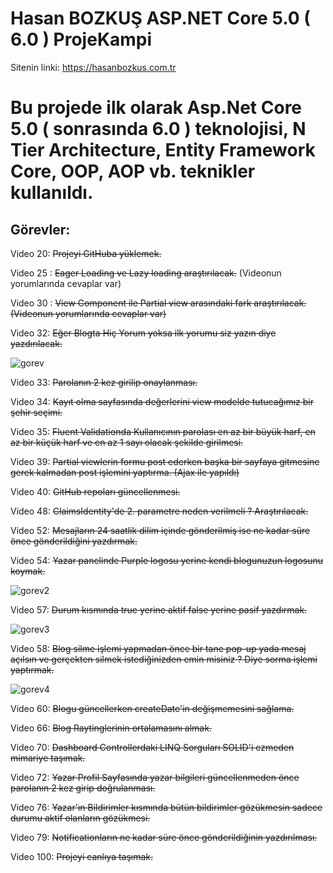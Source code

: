# Hasan BOZKUŞ ASP.NET Core 5.0 ( 6.0 ) ProjeKampi

Sitenin linki: https://hasanbozkus.com.tr

# Bu projede ilk olarak Asp.Net Core 5.0 ( sonrasında 6.0 ) teknolojisi, N Tier Architecture, Entity Framework Core, OOP, AOP vb. teknikler kullanıldı.

<h2>Görevler: </h2>

Video 20: <del>Projeyi GitHuba yüklemek.</del>

Video 25 : <del>Eager Loading ve Lazy loading araştırılacak.</del>
(Videonun yorumlarında cevaplar var)

Video 30 : <del>View Component ile Partial view arasındaki fark araştırılacak.(Videonun yorumlarında cevaplar var)</del>

Video 32: <del> Eğer Blogta Hiç Yorum yoksa ilk yorumu siz yazın diye yazdırılacak.</del> 

![gorev](https://github.com/hasan-bozkus/resimler-hasanbozkus-sitesi/blob/main/Ekran%20g%C3%B6r%C3%BCnt%C3%BCs%C3%BC%202024-02-03%20194139.png)

Video 33: <del>Parolanın 2 kez girilip onaylanması.</del> 

Video 34: <del>Kayıt olma sayfasında değerlerini view modelde tutucağımız bir şehir seçimi.</del> 

Video 35: <del>Fluent Validationda Kullanıcının parolası en az bir büyük harf, en az bir küçük harf ve en az 1 sayı olacak şekilde girilmesi.</del> 

Video 39: <del>Partial viewlerin formu post ederken başka bir sayfaya gitmesine gerek kalmadan post işlemini yaptırma. (Ajax ile yapıldı)</del>

Video 40: <del> GitHub repoları güncellenmesi.</del>

Video 48: <del>ClaimsIdentity'de 2. parametre neden verilmeli ? Araştırılacak.</del>

Video 52: <del>Mesajların 24 saatlik dilim içinde gönderilmiş ise ne kadar süre önce gönderildiğini yazdırmak.</del>

Video 54: <del>Yazar panelinde Purple logosu yerine kendi blogunuzun logosunu koymak.</del>

![gorev2](https://github.com/hasan-bozkus/resimler-hasanbozkus-sitesi/blob/main/dashboard-hasanbozkus.png)

Video 57: <del>Durum kısmında true yerine aktif false yerine pasif yazdırmak.</del>

![gorev3](https://github.com/hasan-bozkus/resimler-hasanbozkus-sitesi/blob/main/yazar%C4%B1n%20bloglar%C4%B1-hasanbozkus.png)

Video 58: <del>Blog silme işlemi yapmadan önce bir tane pop-up yada mesaj açılsın ve gerçekten silmek istediğinizden emin misiniz ? Diye sorma işlemi yaptırmak.</del>

![gorev4](https://github.com/hasan-bozkus/resimler-hasanbozkus-sitesi/blob/main/Ekran%20g%C3%B6r%C3%BCnt%C3%BCs%C3%BC%202024-02-03%20195513.png)

Video 60: <del>Blogu güncellerken createDate'in değişmemesini sağlama.</del>

Video 66: <del>Blog Raytinglerinin ortalamasını almak.</del>

Video 70: <del>Dashboard Controllerdaki LINQ Sorguları SOLID'i ezmeden mimariye taşımak.</del>

Video 72: <del>Yazar Profil Sayfasında yazar bilgileri güncellenmeden önce parolanın 2 kez girip doğrulanması.</del>

Video 76: <del>Yazar'ın Bildirimler kısmında bütün bildirimler gözükmesin sadece durumu aktif olanların gözükmesi.</del>
 
Video 79: <del>Notificationların ne kadar süre önce gönderildiğinin yazdırılması.</del>
 
Video 100: <del>Projeyi canlıya taşımak.</del> 
